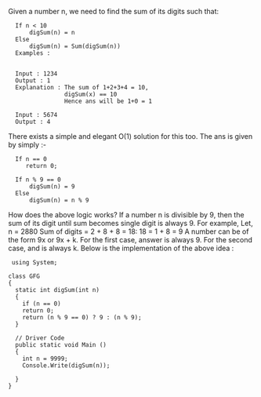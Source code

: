 Given a number n, we need to find the sum of its digits such that: 
 

      If n < 10    
          digSum(n) = n
      Else         
          digSum(n) = Sum(digSum(n))
      Examples : 


      Input : 1234
      Output : 1
      Explanation : The sum of 1+2+3+4 = 10, 
                    digSum(x) == 10
                    Hence ans will be 1+0 = 1

      Input : 5674
      Output : 4 


There exists a simple and elegant O(1) solution for this too. The ans is given by simply :- 
 

      If n == 0
         return 0;

      If n % 9 == 0      
          digSum(n) = 9
      Else               
          digSum(n) = n % 9 
How does the above logic works? 
If a number n is divisible by 9, then the sum of its digit until sum becomes single digit is always 9. For example, 
Let, n = 2880 
Sum of digits = 2 + 8 + 8 = 18: 18 = 1 + 8 = 9
A number can be of the form 9x or 9x + k. For the first case, answer is always 9. For the second case, and is always k.
Below is the implementation of the above idea : 
 
     using System;

    class GFG
    {
      static int digSum(int n)
      {
        if (n == 0) 
        return 0;
        return (n % 9 == 0) ? 9 : (n % 9);
      }

      // Driver Code
      public static void Main ()
      {
        int n = 9999;
        Console.Write(digSum(n));

      }
    }


